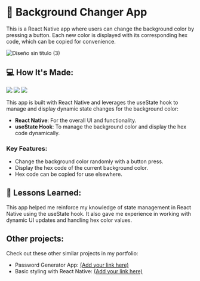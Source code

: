 # 🎨  Background Changer App

This is a React Native app where users can change the background color by pressing a button. Each new color is displayed with its corresponding hex code, which can be copied for convenience.

![Diseño sin título (3)](https://github.com/user-attachments/assets/b30c4541-2e9e-45cb-8de5-56a97d760faf)

## 💻   How It's Made:

<img src="https://img.shields.io/badge/JavaScript-323330?style=for-the-badge&logo=javascript&logoColor=F7DF1E"> <img src="https://img.shields.io/badge/TypeScript-007ACC?style=for-the-badge&logo=typescript&logoColor=white"> <img src="https://img.shields.io/badge/React_Native-20232A?style=for-the-badge&logo=react&logoColor=61DAFB" />

This app is built with React Native and leverages the useState hook to manage and display dynamic state changes for the background color:

- **React Native**: For the overall UI and functionality.
- **useState Hook**: To manage the background color and display the hex code dynamically.

### Key Features:

- Change the background color randomly with a button press.
- Display the hex code of the current background color.
- Hex code can be copied for use elsewhere.

## 🧠  Lessons Learned:

This app helped me reinforce my knowledge of state management in React Native using the useState hook. It also gave me experience in working with dynamic UI updates and handling hex color values.

## Other projects: 

Check out these other similar projects in my portfolio:

- Password Generator App: [(Add your link here)](https://github.com/JMarte03/password-generator)
- Basic styling with React Native: [(Add your link here)](https://github.com/JMarte03/basic-styling-react-native)
